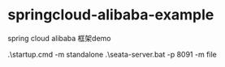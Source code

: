 # springcloud-alibaba-example
spring cloud alibaba 框架demo

.\startup.cmd -m standalone
.\seata-server.bat -p 8091 -m file
